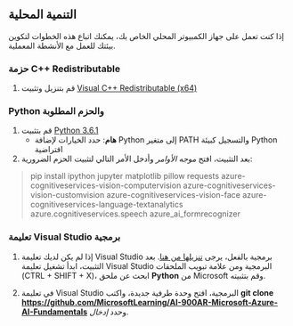 ﻿## التنمية المحلية 

إذا كنت تعمل على جهاز الكمبيوتر المحلي الخاص بك، يمكنك اتباع هذه الخطوات لتكوين بيئتك للعمل مع الأنشطة المعملية.  

### حزمة C++ Redistributable 
1. قم بتنزيل وتثبيت [Visual C++ Redistributable (x64)](https://aka.ms/vs/16/release/vc_redist.x64.exe) 

### Python والحزم المطلوبة 
1. قم بتثبيت [Python 3.6.1](https://www.python.org/downloads/release/python-361/)  
   - **هام**: حدد الخيارات لإضافة Python إلى متغير PATH والتسجيل كبيئة Python افتراضية 
2. بعد التثبيت، افتح *موجه الأوامر* وأدخل الأمر التالي لتثبيت الحزم الضرورية: 

> pip install ipython jupyter matplotlib pillow requests azure-cognitiveservices-vision-computervision azure-cognitiveservices-vision-customvision azure-cognitiveservices-vision-face azure-cognitiveservices-language-textanalytics azure.cognitiveservices.speech azure_ai_formrecognizer 

### تعليمة Visual Studio برمجية 
1. إذا لم يكن لديك تعليمة Visual Studio برمجية بالفعل، يرجى [تنزيلها من هنا](https://code.visualstudio.com/Download). بعد التثبيت، ابدأ تشغيل تعليمة Visual Studio البرمجية ومن علامة تبويب الملحقات (CTRL + SHIFT + X)، ابحث عن ملحق **Python** من Microsoft وقم بتثبيته.

2. في تعليمة Visual Studio البرمجية، افتح وحدة طرفية جديدة، واكتب **git clone https://github.com/MicrosoftLearning/AI-900AR-Microsoft-Azure-AI-Fundamentals** وحدد *إدخال*. 

